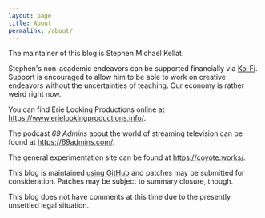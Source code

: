 ```yaml
---
layout: page
title: About
permalink: /about/
---
```


The maintainer of this blog is Stephen Michael Kellat.  

Stephen's non-academic endeavors can be supported financially via [Ko-Fi](https://ko-fi.com/smkellat).  Support is encouraged to allow him to be able to work on creative endeavors without the uncertainties of teaching.  Our economy is rather weird right now.

You can find Erie Looking Productions online at <https://www.erielookingproductions.info/>.  

The podcast *69 Admins* about the world of streaming television can be found at <https://69admins.com/>.

The general experimentation site can be found at <https://coyote.works/>.  

This blog is maintained [using GitHub](https://github.com/skellat/new-blog-post-tweety) and patches may be submitted for consideration.  Patches may be subject to summary closure, though.

This blog does not have comments at this time due to the presently unsettled legal situation.
